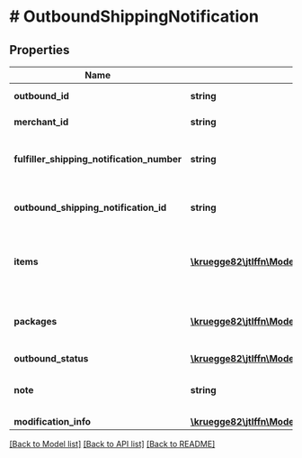 # # OutboundShippingNotification

## Properties

Name | Type | Description | Notes
------------ | ------------- | ------------- | -------------
**outbound_id** | **string** | Outbound identifier |
**merchant_id** | **string** | Merchant identifier |
**fulfiller_shipping_notification_number** | **string** | Outbound shipping notification identifier |
**outbound_shipping_notification_id** | **string** | Outbound shipping notification identifier |
**items** | [**\kruegge82\jtlffn\Model\OutboundShippingNotificationItem[]**](OutboundShippingNotificationItem.md) | Items within the outbound shipping notification |
**packages** | [**\kruegge82\jtlffn\Model\OutboundShippingPackage[]**](OutboundShippingPackage.md) | Packages within the outbound shipping notification |
**outbound_status** | [**\kruegge82\jtlffn\Model\OutboundStatusType**](OutboundStatusType.md) |  |
**note** | **string** | Note of an outbound shipping notification | [optional]
**modification_info** | [**\kruegge82\jtlffn\Model\ModificationInfo**](ModificationInfo.md) |  |

[[Back to Model list]](../../README.md#models) [[Back to API list]](../../README.md#endpoints) [[Back to README]](../../README.md)
